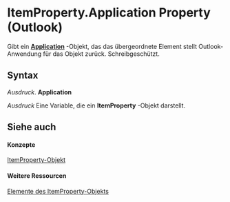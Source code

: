 
# ItemProperty.Application Property (Outlook)

Gibt ein  **[Application](797003e7-ecd1-eccb-eaaf-32d6ddde8348.md)** -Objekt, das das übergeordnete Element stellt Outlook-Anwendung für das Objekt zurück. Schreibgeschützt.


## Syntax

 _Ausdruck_. **Application**

 _Ausdruck_ Eine Variable, die ein **ItemProperty** -Objekt darstellt.


## Siehe auch


#### Konzepte


[ItemProperty-Objekt](3570d1f9-40ed-0a99-f63c-141134418c3b.md)
#### Weitere Ressourcen


[Elemente des ItemProperty-Objekts](http://msdn.microsoft.com/library/0de85516-c8e3-b985-0b7f-3098a0da7f2c%28Office.15%29.aspx)